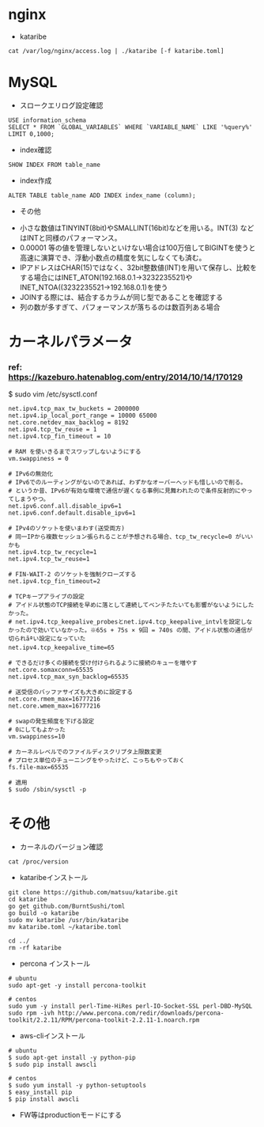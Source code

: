 # nginx

* kataribe

```
cat /var/log/nginx/access.log | ./kataribe [-f kataribe.toml]
```

# MySQL

* スロークエリログ設定確認

```
USE information_schema
SELECT * FROM `GLOBAL_VARIABLES` WHERE `VARIABLE_NAME` LIKE '%query%' LIMIT 0,1000;
```

* index確認

```
SHOW INDEX FROM table_name
```

* index作成

```
ALTER TABLE table_name ADD INDEX index_name (column);
```

* その他
 - 小さな数値はTINYINT(8bit)やSMALLINT(16bit)などを用いる。INT(3) などはINTと同様のパフォーマンス。
 - 0.00001 等の値を管理しないといけない場合は100万倍してBIGINTを使うと高速に演算でき、浮動小数点の精度を気にしなくても済む。
 - IPアドレスはCHAR(15)ではなく、32bit整数値(INT)を用いて保存し、比較をする場合にはINET_ATON(192.168.0.1→3232235521)やINET_NTOA((3232235521→192.168.0.1)を使う
 - JOINする際には、結合するカラムが同じ型であることを確認する
 - 列の数が多すぎて、パフォーマンスが落ちるのは数百列ある場合

# カーネルパラメータ

### ref: https://kazeburo.hatenablog.com/entry/2014/10/14/170129

$ sudo vim /etc/sysctl.conf

```
net.ipv4.tcp_max_tw_buckets = 2000000
net.ipv4.ip_local_port_range = 10000 65000
net.core.netdev_max_backlog = 8192
net.ipv4.tcp_tw_reuse = 1
net.ipv4.tcp_fin_timeout = 10

# RAM を使いきるまでスワップしないようにする
vm.swappiness = 0

# IPv6の無効化
# IPv6でのルーティングがないのであれば、わずかなオーバーヘッドも惜しいので削る。
# というか昔、IPv6が有効な環境で通信が遅くなる事例に見舞われたので条件反射的にやってしまうやつ。
net.ipv6.conf.all.disable_ipv6=1
net.ipv6.conf.default.disable_ipv6=1

# IPv4のソケットを使いまわす(送受両方)
# 同一IPから複数セッション張られることが予想される場合、tcp_tw_recycle=0 がいいかも
net.ipv4.tcp_tw_recycle=1
net.ipv4.tcp_tw_reuse=1

# FIN-WAIT-2 のソケットを強制クローズする
net.ipv4.tcp_fin_timeout=2

# TCPキープアライブの設定
# アイドル状態のTCP接続を早めに落として連続してベンチたたいても影響がないようにしたかった。
# net.ipv4.tcp_keepalive_probesとnet.ipv4.tcp_keepalive_intvlを設定しなかったので効いていなかった。※65s + 75s × 9回 = 740s の間、アイドル状態の通信が切られãªい設定になっていた
net.ipv4.tcp_keepalive_time=65

# できるだけ多くの接続を受け付けられるように接続のキューを増やす
net.core.somaxconn=65535
net.ipv4.tcp_max_syn_backlog=65535

# 送受信のバッファサイズも大きめに設定する
net.core.rmem_max=16777216
net.core.wmem_max=16777216

# swapの発生頻度を下げる設定
# 0にしてもよかった
vm.swappiness=10

# カーネルレベルでのファイルディスクリプタ上限数変更
# プロセス単位のチューニングをやったけど、こっちもやっておく
fs.file-max=65535
```

```
# 適用
$ sudo /sbin/sysctl -p
```

# その他

* カーネルのバージョン確認

```
cat /proc/version
```

* kataribeインストール

```
git clone https://github.com/matsuu/kataribe.git
cd kataribe
go get github.com/BurntSushi/toml
go build -o kataribe
sudo mv kataribe /usr/bin/kataribe
mv kataribe.toml ~/kataribe.toml

cd ../
rm -rf kataribe
```

* percona インストール

```
# ubuntu
sudo apt-get -y install percona-toolkit

# centos
sudo yum -y install perl-Time-HiRes perl-IO-Socket-SSL perl-DBD-MySQL
sudo rpm -ivh http://www.percona.com/redir/downloads/percona-toolkit/2.2.11/RPM/percona-toolkit-2.2.11-1.noarch.rpm
```

* aws-cliインストール

```
# ubuntu
$ sudo apt-get install -y python-pip
$ sudo pip install awscli

# centos
$ sudo yum install -y python-setuptools
$ easy_install pip
$ pip install awscli
```

* FW等はproductionモードにする
